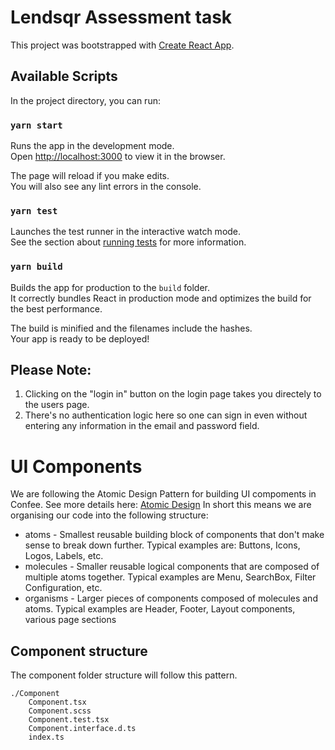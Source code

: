 # Lendsqr Assessment task

This project was bootstrapped with [Create React App](https://github.com/facebook/create-react-app).

## Available Scripts

In the project directory, you can run:

### `yarn start`

Runs the app in the development mode.\
Open [http://localhost:3000](http://localhost:3000) to view it in the browser.

The page will reload if you make edits.\
You will also see any lint errors in the console.

### `yarn test`

Launches the test runner in the interactive watch mode.\
See the section about [running tests](https://facebook.github.io/create-react-app/docs/running-tests) for more information.

### `yarn build`

Builds the app for production to the `build` folder.\
It correctly bundles React in production mode and optimizes the build for the best performance.

The build is minified and the filenames include the hashes.\
Your app is ready to be deployed!

## Please Note:

1. Clicking on the "login in" button on the login page takes you directely to the users page.
2. There's no authentication logic here so one can sign in even without entering any information in the email and password field.

# UI Components

We are following the Atomic Design Pattern for building UI compoments in Confee. See more details here: [Atomic Design](https://atomicdesign.bradfrost.com/chapter-2/)
In short this means we are organising our code into the following structure:

- atoms - Smallest reusable building block of components that don't make sense to break down further. Typical examples are: Buttons, Icons, Logos, Labels, etc.
- molecules - Smaller reusable logical components that are composed of multiple atoms together. Typical examples are Menu, SearchBox, Filter Configuration, etc.
- organisms - Larger pieces of components composed of molecules and atoms. Typical examples are Header, Footer, Layout components, various page sections

## Component structure

The component folder structure will follow this pattern.

```
./Component
    Component.tsx
    Component.scss
    Component.test.tsx
    Component.interface.d.ts
    index.ts
```
